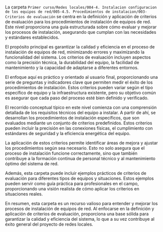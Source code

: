 La carpeta `Primer curso/Redes locales/004-4. Instalacion configuracion de los equipos de red/005-4.5. Procedimientos de instalacion/003-Criterios de evaluación` se centra en la definición y aplicación de criterios de evaluación para los procedimientos de instalación de equipos de red. Este nivel proporciona una guía estructurada sobre cómo evaluar y mejorar los procesos de instalación, asegurando que cumplan con las necesidades y estándares establecidos.

El propósito principal es garantizar la calidad y eficiencia en el proceso de instalación de equipos de red, minimizando errores y maximizando la funcionalidad del sistema. Los criterios de evaluación incluyen aspectos como la precisión técnica, la durabilidad del equipo, la facilidad de mantenimiento y la capacidad de adaptarse a diferentes entornos.

El enfoque aquí es práctico y orientado al usuario final, proporcionando una serie de preguntas y indicadores clave que permiten medir el éxito de los procedimientos de instalación. Estos criterios pueden variar según el tipo específico de equipo y la infraestructura existente, pero su objetivo común es asegurar que cada paso del proceso esté bien definido y verificado.

El recorrido conceptual típico en este nivel comienza con una comprensión detallada de los requisitos técnicos del equipo a instalar. A partir de ahí, se desarrollan los procedimientos de instalación específicos, que son evaluados mediante un conjunto de criterios predefinidos. Estos criterios pueden incluir la precisión en las conexiones físicas, el cumplimiento con estándares de seguridad y la eficiencia energética del equipo.

La aplicación de estos criterios permite identificar áreas de mejora y ajustar los procedimientos según sea necesario. Esto no solo asegura que el proceso de instalación funcione correctamente, sino que también contribuye a la formación continua de personal técnico y al mantenimiento óptimo del sistema de red.

Además, esta carpeta puede incluir ejemplos prácticos de criterios de evaluación para diferentes tipos de equipos y situaciones. Estos ejemplos pueden servir como guía práctica para profesionales en el campo, proporcionando una visión realista de cómo aplicar los criterios en situaciones reales.

En resumen, esta carpeta es un recurso valioso para entender y mejorar los procesos de instalación de equipos de red. Al enfocarse en la definición y aplicación de criterios de evaluación, proporciona una base sólida para garantizar la calidad y eficiencia del sistema, lo que a su vez contribuye al éxito general del proyecto de redes locales.
